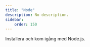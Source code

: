 ```yaml
---
title: "Node" 
description: No description.
sidebar:
    order: 150
---
```


Installera och kom igång med Node.js.



